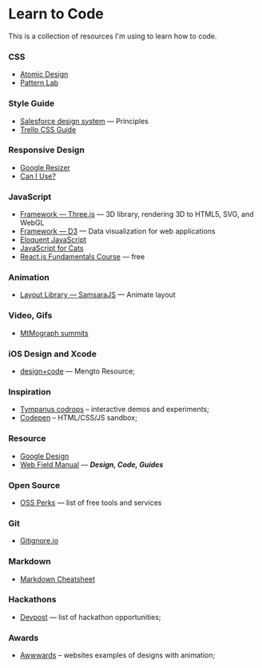 # Learn to Code #

This is a collection of resources I'm using to learn how to code.

### CSS ###
* [Atomic Design](http://atomicdesign.bradfrost.com/table-of-contents)
* [Pattern Lab](http://patternlab.io)

### Style Guide ###
* [Salesforce design system](http://www.lightningdesignsystem.com/design/motion/) — Principles
* [Trello CSS Guide](https://gist.github.com/bobbygrace/9e961e8982f42eb91b80)

### Responsive Design ###
* [Google Resizer](http://design.google.com/resizer/)
* [Can I Use?](http://caniuse.com) 

### JavaScript ###
* [Framework — Three.js](http://threejs.org/) — 3D library, rendering 3D to HTML5, SVG, and WebGL
* [Framework — D3](d3js.org) — Data visualization for web applications
* [Eloquent JavaScript](http://eloquentjavascript.net)
* [JavaScript for Cats](http://jsforcats.com)
* [React.js Fundamentals Course](http://courses.reactjsprogram.com/courses/reactjsfundamentals) — free

### Animation ###
* [Layout Library — SamsaraJS](http://samsarajs.org/) — Animate layout

### Video, Gifs ###
* [MtMograph summits](http://mtmograph.com/summits/)

### iOS Design and Xcode ###
* [design+code](https://designcode.io/learn) — Mengto Resource;

### Inspiration ###
* [Tympanus codrops](http://tympanus.net/codrops/) – interactive demos and experiments;
* [Codepen](http://codepen.io/) – HTML/CSS/JS sandbox;

### Resource ###
* [Google Design](https://design.google.com/)
* [Web Field Manual](http://webfieldmanual.com) — ***Design, Code, Guides***

### Open Source ###
* [OSS Perks](http://ossperks.com/) — list of free tools and services

### Git ###
* [Gitignore.io](https://www.gitignore.io/)

### Markdown ###
* [Markdown Cheatsheet](https://github.com/adam-p/markdown-here/wiki/Markdown-Cheatsheet)

### Hackathons ###
* [Devpost](http://devpost.com/) — list of hackathon opportunities;

### Awards ###
* [Awwwards](http://awwwards.com/websites/animation/) – websites examples of designs with animation;

